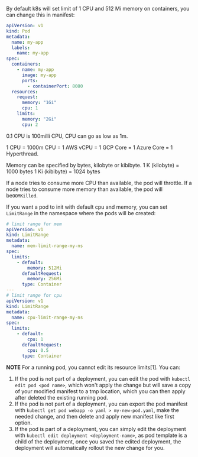 By default k8s will set limit of 1 CPU and 512 Mi memory on containers, you can change this in manifest:
```yaml
apiVersion: v1
kind: Pod
metadata:
  name: my-app
  labels:
    name: my-app
spec:
  containers:
    - name: my-app
      image: my-app
      ports:
        - containerPort: 8080
  resources:
    request:
      memory: "1Gi"
      cpu: 1
    limits:
      memory: "2Gi"
      cpu: 2
```

0.1 CPU is 100milli CPU, CPU can go as low as 1m.

1 CPU = 1000m CPU = 1 AWS vCPU = 1 GCP Core = 1 Azure Core = 1 Hyperthread.

Memory can be specified by bytes, kilobyte or kibibyte.
1 K (kilobyte) = 1000 bytes
1 Ki (kibibyte) = 1024 bytes

If a node tries to consume more CPU than available, the pod will throttle.
If a node tries to consume more memory than available, the pod will be`OOMKilled`.

If you want a pod to init with default cpu and memory, you can set `LimitRange` in the namespace where the pods will be created:
```yaml
# limit range for mem
apiVersion: v1
kind: LimitRange
metadata:
  name: mem-limit-range-my-ns
spec:
  limits:
    - default:
        memory: 512Mi
      defaultRequest:
        memory: 256Mi
      type: Container
---
# limit range for cpu
apiVersion: v1
kind: LimitRange
metadata:
  name: cpu-limit-range-my-ns
spec:
  limits:
    - default:
        cpu: 1
      defaultRequest:
        cpu: 0.5
      type: Container
```

**NOTE**
For a running pod, you cannot edit its resource limits[1]. You can:
1. If the pod is not part of a deployment, you can edit the pod with `kubectl edit pod <pod name>`, which won't apply the change but will save a copy of your modified manifest to a tmp location, which you can then apply after deleted the existing running pod.
2. If the pod is not part of a deployment, you can export the pod manifest with `kubectl get pod webapp -o yaml > my-new-pod.yaml`, make the needed change, and then delete and apply new manifest like first option.
3. If the pod is part of a deployment, you can simply edit the deployment with `kubectl edit deployment <deployment-name>`, as pod template is a child of the deployment, once you saved the edited deployment, the deployment will automatically rollout the new change for you.
